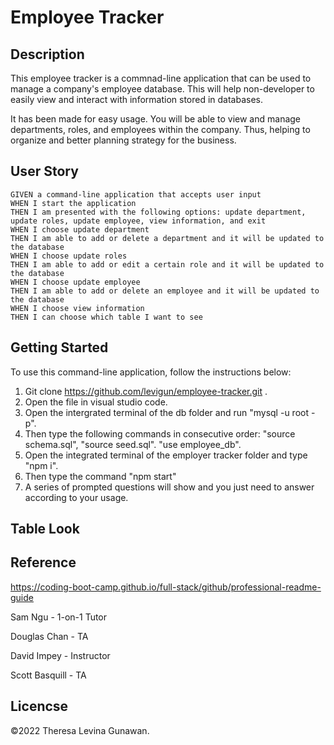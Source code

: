 # Employee Tracker

## Description
This employee tracker is a commnad-line application that can be used to manage a company's employee database. This will help non-developer to easily view and interact with information stored in databases. 

It has been made for easy usage. You will be able to view and manage departments, roles, and employees within the company. Thus, helping to organize and better planning strategy for the business.

## User Story
```
GIVEN a command-line application that accepts user input
WHEN I start the application
THEN I am presented with the following options: update department, update roles, update employee, view information, and exit
WHEN I choose update department
THEN I am able to add or delete a department and it will be updated to the database
WHEN I choose update roles
THEN I am able to add or edit a certain role and it will be updated to the database
WHEN I choose update employee
THEN I am able to add or delete an employee and it will be updated to the database
WHEN I choose view information
THEN I can choose which table I want to see 

```

## Getting Started

To use this command-line application, follow the instructions below:

1. Git clone https://github.com/levigun/employee-tracker.git . 
2. Open the file in visual studio code.
3. Open the intergrated terminal of the db folder and run "mysql -u root -p".
4. Then type the following commands in consecutive order: "source schema.sql", "source seed.sql". "use employee_db".
5. Open the integrated terminal of the employer tracker folder and type "npm i".
6. Then type the command "npm start"
7. A series of prompted questions will show and you just need to answer according to your usage.

## Table Look

## Reference

https://coding-boot-camp.github.io/full-stack/github/professional-readme-guide

Sam Ngu - 1-on-1 Tutor

Douglas Chan - TA

David Impey - Instructor

Scott Basquill - TA

## Licencse

©2022 Theresa Levina Gunawan.
